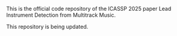This is the official code repository of the ICASSP 2025 paper Lead Instrument Detection from Multitrack Music.

This repository is being updated.